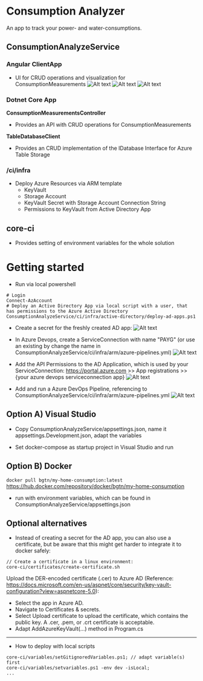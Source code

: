 # Consumption Analyzer
An app to track your power- and water-consumptions.

## ConsumptionAnalyzeService

### Angular ClientApp 
- UI for CRUD operations and visualization for ConsumptionMeasurements
![Alt text](docu/UI/UIHome.PNG?raw=true "UIHome")
![Alt text](docu/UI/UIPower1.PNG?raw=true "UIPower1")
![Alt text](docu/UI/UIPower2.PNG?raw=true "UIPower2")

### Dotnet Core App

**ConsumptionMeasurementsController**
- Provides an API with CRUD operations for ConsumptionMeasurements

**TableDatabaseClient**
- Provides an CRUD implementation of the IDatabase Interface for Azure Table Storage


### /ci/infra
- Deploy Azure Resources via ARM template
  - KeyVault
  - Storage Account
  - KeyVault Secret with Storage Account Connection String
  - Permissions to KeyVault from Active Directory App

## core-ci
- Provides setting of environment variables for the whole solution

# Getting started
- Run via local powershell
```
# Login
Connect-AzAccount
# Deploy an Active Directory App via local script with a user, that has permissions to the Azure Active Directory
ConsumptionAnalyzeService/ci/infra/active-directory/deploy-ad-apps.ps1
```

- Create a secret for the freshly created AD app:
![Alt text](docu/AzurePortal/AzureADAddSecret.PNG?raw=true "AzureADAddSecret")

- In Azure Devops, create a ServiceConnection with name "PAYG" (or use an existing by change the name in ConsumptionAnalyzeService/ci/infra/arm/azure-pipelines.yml)
![Alt text](docu/AzureDevOps/AzureDevOpsServiceConnection.PNG?raw=true "AzureDevOpsServiceConnection")

- Add the API Permissions to the AD Application, which is used by your ServiceConnection:
https://portal.azure.com >> App registrations >> {your azure devops serviceconnection app}
![Alt text](docu/AzurePortal/AppPermissionsServicePrincipal.PNG?raw=true "AppPermissionsServicePrincipal")

- Add and run a Azure DevOps Pipeline, referencing to ConsumptionAnalyzeService/ci/infra/arm/azure-pipelines.yml
![Alt text](docu/AzureDevOps/AzureDevOpsNewInfraYamlPipeline.PNG?raw=true "AzureDevOpsNewInfraYamlPipeline")

## Option A) Visual Studio
- Copy ConsumptionAnalyzeService/appsettings.json, name it appsettings.Development.json, adapt the variables

- Set docker-compose as startup project in Visual Studio and run

## Option B) Docker
```docker pull bgtn/my-home-consumption:latest```
https://hub.docker.com/repository/docker/bgtn/my-home-consumption
- run with environment variables, which can be found in ConsumptionAnalyzeService/appsettings.json

## Optional alternatives
- Instead of creating a secret for the AD app, you can also use a certificate, but be aware that this might get harder to integrate it to docker safely:
```
// Create a certificate in a linux environment:
core-ci/certificates/create-certificate.sh
```

Upload the DER-encoded certificate (.cer) to Azure AD (Reference: https://docs.microsoft.com/en-us/aspnet/core/security/key-vault-configuration?view=aspnetcore-5.0):
- Select the app in Azure AD.
- Navigate to Certificates & secrets.
- Select Upload certificate to upload the certificate, which contains the public key. A .cer, .pem, or .crt certificate is acceptable.
- Adapt AddAzureKeyVault(...) method in Program.cs

---

- How to deploy with local scripts
```
core-ci/variables/setGitignoredVariables.ps1; // adapt variable(s) first
core-ci/variables/setvariables.ps1 -env dev -isLocal;
...
```